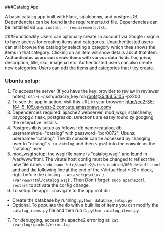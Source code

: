 ###Catalog App

A basic catalog app built with Flask, sqlalchemy, and postgresDB. Dependencies can be found in the requirements.txt file. Dependencies can be installed via `pip install -r requirements.txt`. 

###Functionality
Users can optionally create an account via Google+ signin to have access for creating items and categories. Unauthenticated users can still browse the catalog by selecting a category which then shows the items in that category. Clicking on an item will show details about that item. Authenticated users can create items with various data fields like, price, description, title, sku, image url etc. Authenticated users can also create new categories. Users can edit the items and categories that they create. 


### Ubuntu setup:

1. To access the server (if you have the key: provider to review in reviewer notes): ssh -i ~/.ssh/udacity_key.rsa root@35.164.5.105 -p2200
2. To see the app in action, visit this URL in your broswer:  http://ec2-35-164-5-105.us-west-2.compute.amazonaws.com/
3. Dependencies required: apache2 webserver, mod_wsgi, sqlalchemy, psycopg2, flask, postgres db. Directions are easily found by googling the resepctive installs.
4. Postgres db is setup as follows: db name=catalog, db username/role="catalog" with password="bcr0072", Ubuntu username="catalog". The db console can be accessed by changing user to "catalog" `$ su catalog` and then `$ psql` into the console as the "catalog" user. 
5. mod_wsgi setup: the wsgi file name is "catalog.wsgi" and found in /var/www/html. The virutal host config must be changed to reflect the new file name. `sudo nano /etc/apache2/sites-enabled/000-default.conf` and add the following line at the end of the <VirtualHost *:80> block, right before the closing </VirtualHost>  .... `WSGIScriptAlias / /var/www/html/catalog.wsgi`  . Then Don't forget: `sudo apache2ctl restart` to activate the config change.
6. To setup the app:
....navigate to the app root dir:
  - Create the database by running: `python database_setup.py`
  - Optional. To populate the db with a bulk list of items you can modify the `catalog_items.py` file and then run it: `python catalog_items.py`
7. For debugging, access the apache2 error log at: `cat /var/log/apache2/error.log`
